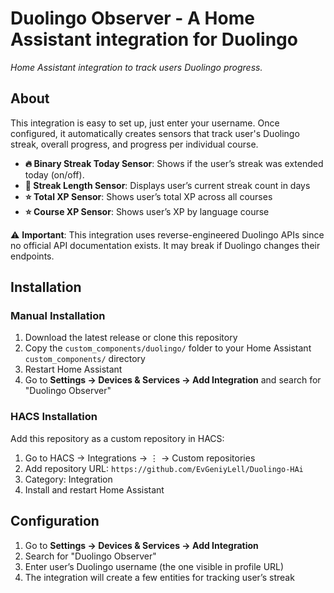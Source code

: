 # Duolingo Observer - A Home Assistant integration for Duolingo

_Home Assistant integration to track users Duolingo progress._

## About


This integration is easy to set up, just enter your username. Once configured, it automatically creates sensors that track user's Duolingo streak, overall progress, and progress per individual course.

- **🔥 Binary Streak Today Sensor**: Shows if the user’s streak was extended today (on/off).
- **📅 Streak Length Sensor**: Displays user’s current streak count in days
- **⭐ Total XP Sensor**: Shows user’s total XP across all courses
- **⭐ Course XP Sensor**: Shows user’s XP by language course


⚠️ **Important**: This integration uses reverse-engineered Duolingo APIs since no official API documentation exists. It may break if Duolingo changes their endpoints.

## Installation

### Manual Installation

1. Download the latest release or clone this repository
2. Copy the `custom_components/duolingo/` folder to your Home Assistant `custom_components/` directory
3. Restart Home Assistant
4. Go to **Settings → Devices & Services → Add Integration** and search for "Duolingo Observer"

### HACS Installation

Add this repository as a custom repository in HACS:

1. Go to HACS → Integrations → ⋮ → Custom repositories
2. Add repository URL: `https://github.com/EvGeniyLell/Duolingo-HAi`
3. Category: Integration
4. Install and restart Home Assistant

## Configuration

1. Go to **Settings → Devices & Services → Add Integration**
2. Search for "Duolingo Observer"
3. Enter user’s Duolingo username (the one visible in profile URL)
4. The integration will create a few entities for tracking user’s streak

